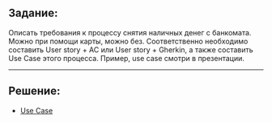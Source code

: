 ## Задание:
Описать требования к процессу снятия наличных денег с банкомата. Можно при помощи карты, можно без. Соответственно необходимо составить User story + АС или User story + Gherkin,  а также составить Use Case этого процесса. Пример, use case смотри в презентации.
***

## Решение:
- [Use Case](https://docs.google.com/document/d/1QdPAQvz6AYqt_8etwap8KRr90hCMKB15t1oUwV-WWTU/edit?usp=sharing)

